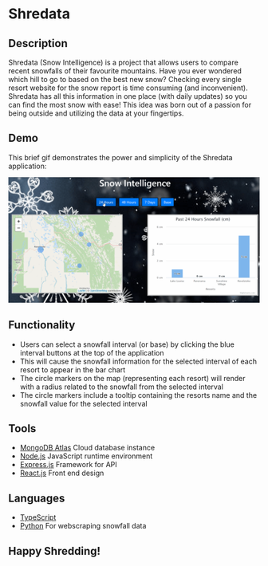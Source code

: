 # Shredata

## Description
Shredata (Snow Intelligence) is a project that allows users to compare recent snowfalls of their favourite mountains. Have you ever wondered which hill to go to based on the best new snow? Checking every single resort website for the snow report is time consuming (and inconvenient). Shredata has all this information in one place (with daily updates) so you can find the most snow with ease! This idea was born out of a passion for being outside and utilizing the data at your fingertips.

## Demo
This brief gif demonstrates the power and simplicity of the Shredata application:

![Demo Video](https://github.com/mchadds/Shredata/blob/master/imgs/DemoApp.gif)


## Functionality
- Users can select a snowfall interval (or base) by clicking the blue interval buttons at the top of the application
- This will cause the snowfall information for the selected interval of each resort to appear in the bar chart
- The circle markers on the map (representing each resort) will render with a radius related to the snowfall from the selected interval
- The circle markers include a tooltip containing the resorts name and the snowfall value for the selected interval

## Tools
- [MongoDB Atlas](https://www.mongodb.com/cloud/atlas) Cloud database instance
- [Node.js](https://nodejs.org/en/) JavaScript runtime environment
- [Express.js](https://expressjs.com/) Framework for API
- [React.js](https://reactjs.org/) Front end design

## Languages
- [TypeScript](https://www.typescriptlang.org/)
- [Python](https://www.python.org/) For webscraping snowfall data


## Happy Shredding!
